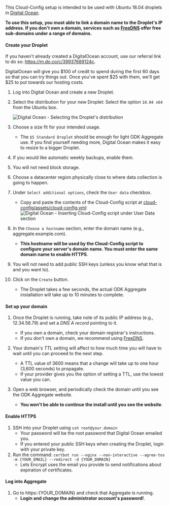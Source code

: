 This Cloud-Config setup is intended to be used with Ubuntu 18.04 droplets in [Digital Ocean](https://cloud.digitalocean.com).

**To use this setup, you must able to link a domain name to the Droplet's IP address. If you don't own a domain, services such as [FreeDNS](https://freedns.afraid.org) offer free sub-domains under a range of domains.**

#### Create your Droplet

If you haven't already created a DigitalOcean account, use our referral link to do so: https://m.do.co/c/39937689124c. 

DigitalOcean will give you $100 of credit to spend during the first 60 days so that you can try things out. Once you've spent $25 with them, we'll get $25 to put towards our hosting costs.

1. Log into Digital Ocean and create a new Droplet.
  
1. Select the distribution for your new Droplet: Select the option `18.04 x64` from the Ubuntu box.

	![Digital Ocean - Selecting the Droplet's distribution](assets/DO_ubuntu_distribution_selection.png)
  
1. Choose a size fit for your intended usage.
	* The `$5 Standard Droplet` should be enough for light ODK Aggregate use. If you find yourself needing more, Digital Ocean makes it easy to resize to a bigger Droplet.

1. If you would like automatic weekly backups, enable them.

1. You will not need block storage.

1. Choose a datacenter region physically close to where data collection is going to happen.
  
1. Under `Select additional options`, check the `User data` checkbox.
	* Copy and paste the contents of the Cloud-Config script at [cloud-config/assets/cloud-config.yml](https://raw.githubusercontent.com/opendatakit/aggregate/master/cloud-config/assets/cloud-config.yml):
	![Digital Ocean - Inserting Cloud-Config script under User Data section](assets/DO_user_data_and_cloud_config.png)

1. In the `Choose a hostname` section, enter the domain name (e.g., aggregate.example.com).
	* **This hostname will be used by the Cloud-Config script to configure your server's domain name. You must enter the same domain name to enable HTTPS**.

1. You will not need to add public SSH keys (unless you know what that is and you want to).

1. Click on the `Create` button.
	* The Droplet takes a few seconds, the actual ODK Aggregate installation will take up to 10 minutes to complete.

#### Set up your domain

1. Once the Droplet is running, take note of its public IP address (e.g., 12.34.56.79) and set a *DNS A record* pointing to it.
	* If you own a domain, check your domain registrar's instructions.
	* If you don't own a domain, we recommend using [FreeDNS](https://freedns.afraid.org).

1. Your domain's *TTL* setting will affect to how much time you will have to wait until you can proceed to the next step.
	* A TTL value of 3600 means that a change will take up to one hour (3,600 seconds) to propagate.
	* If your provider gives you the option of setting a TTL, use the lowest value you can.

1. Open a web browser, and periodically check the domain until you see the ODK Aggregate website.
	* **You won't be able to continue the install until you see the website**.

#### Enable HTTPS

1. SSH into your Droplet using `ssh root@your.domain`
	* Your password will be the root password that Digital Ocean emailed you.
	* If you entered your public SSH keys when creating the Droplet, login with your private key.
1. Run the command: `certbot run --nginx --non-interactive --agree-tos -m {YOUR_EMAIL} --redirect -d {YOUR_DOMAIN}`
	* Lets Encrypt uses the email you provide to send notifications about expiration of certificates.
  
#### Log into Aggregate

1. Go to https::{YOUR_DOMAIN} and check that Aggregate is running.
	* **Login and change the administrator account's password!**.
